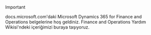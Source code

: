 > [!IMPORTANT]
> docs.microsoft.com'daki Microsoft Dynamics 365 for Finance and Operations belgelerine hoş geldiniz. Finance and Operations Yardım Wikisi'ndeki içeriğimizi buraya taşıyoruz. 

